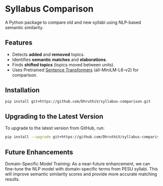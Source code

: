 # Syllabus Comparison

A Python package to compare old and new syllabi using NLP-based semantic similarity.

## Features
- Detects **added** and **removed** topics.
- Identifies **semantic matches** and **elaborations**.
- Finds **shifted topics** (topics moved between units).
- Uses Pretrained [Sentence Transformers](https://www.sbert.net/) (all-MiniLM-L6-v2) for comparison. 

## Installation

```sh
pip install git+https://github.com/DhruthiV/syllabus-comparison.git
```

## Upgrading to the Latest Version
To upgrade to the latest version from GitHub, run:
```sh
pip install --upgrade git+https://github.com/DhruthiV/syllabus-comparison.git
```
## Future Enhancements

Domain-Specific Model Training: As a near-future enhancement, we can fine-tune the NLP model with domain-specific terms from PESU syllabi. 
This will improve semantic similarity scores and provide more accurate matching results.
